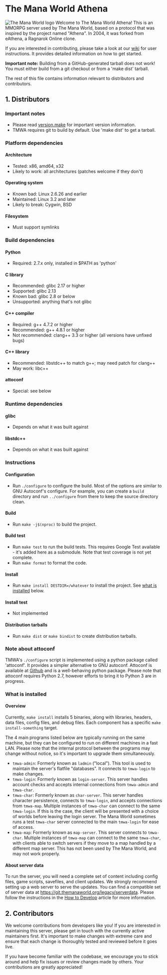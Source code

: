 # The Mana World Athena
![The Mana World logo](share/tmwa/TheManaWorldLogo.png)
Welcome to The Mana World Athena! This is an MMORPG server used by The Mana World, based on a protocol that was inspired by the project named "Athena". In 2004, it was forked from eAthena, a Ragnarok Online clone.


If you are interested in contributing, please take a look at our [wiki](http://wiki.themanaworld.org/index.php/Development:How_to_Develop) for user instructions. It provides detailed information on how to get started.

**Important note:** Building from a GitHub-generated tarball does not work! You must either build from a git checkout or from a 'make dist' tarball.

The rest of this file contains information relevant to distributors and contributors.

## 1. Distributors
### Important notes
- Please read [version.make](version.make) for important version information.
- TMWA requires git to build by default. Use 'make dist' to get a tarball.

### Platform dependencies
#### Architecture
- Tested: x86, amd64, x32
- Likely to work: all architectures (patches welcome if they don't)

#### Operating system
- Known bad: Linux 2.6.26 and earlier
- Maintained: Linux 3.2 and later
- Likely to break: Cygwin, BSD

#### Filesystem
- Must support symlinks

### Build dependencies
#### Python
- Required: 2.7.x only, installed in $PATH as 'python'

#### C library
- Recommended: glibc 2.17 or higher
- Supported: glibc 2.13
- Known bad: glibc 2.8 or below
- Unsupported: anything that's not glibc

#### C++ compiler
- Required: g++ 4.7.2 or higher
- Recommended: g++ 4.8.1 or higher
- Not recommended: clang++ 3.3 or higher (all versions have unfixed bugs)

#### C++ library
- Recommended: libstdc++ to match g++; may need patch for clang++
- May work: libc++

#### attoconf
- Special: see below

### Runtime dependencies
#### glibc
- Depends on what it was built against

#### libstdc++
- Depends on what it was built against

### Instructions
#### Configuration
- Run `./configure` to configure the build. Most of the options are similar to GNU Autoconf's configure. For example, you can create a `build` directory and run `../configure` from there to keep the source directory clean.

#### Build
- Run `make -j$(nproc)` to build the project.

#### Build test
- Run `make test` to run the build tests. This requires Google Test available - it's added here as a submodule. Note that test coverage is not yet complete.
- Run `make format` to format the code.

#### Install
- Run `make install DESTDIR=/whatever` to install the project. See [what is installed](#what-is-installed) below.

#### Install test
- Not implemented

#### Distribution tarballs
- Run `make dist` or `make bindist` to create distribution tarballs.

### Note about attoconf
TMWA's `./configure` script is implemented using a python package called 'attoconf'. It provides a simpler alternative to GNU autoconf. Attoconf is available at [Github](https://github.com/o11c/attoconf/) and is a well-behaving python package. Please note that attoconf requires Python 2.7, however efforts to bring it to Python 3 are in progress.

### What is installed
#### Overview
Currently, `make install` installs 5 binaries, along with libraries, headers, data files, config files, and debug files. Each component has a specific `make install-something` target.

The 4 main programs listed below are typically running on the same machine, but they can be configured to run on different machines in a fast LAN. Please note that the internal protocol between the programs may change without notice, so it's important to upgrade them simultaneously.

- `tmwa-admin`: Formerly known as `ladmin` ("local"). This tool is used to maintain the server's flatfile "databases". It connects to `tmwa-login` to make changes.
- `tmwa-login`: Formerly known as `login-server`. This server handles account checks and accepts internal connections from `tmwa-admin` and `tmwa-char`.
- `tmwa-char`: Formerly known as `char-server`. This server handles character persistence, connects to `tmwa-login`, and accepts connections from `tmwa-map`. Multiple instances of `tmwa-char` can connect to the same `tmwa-login`. If this is the case, the client will be presented with a choice of worlds before leaving the login server. The Mana World sometimes runs a test `tmwa-char` server connected to the main `tmwa-login` for ease of access.
- `tmwa-map`: Formerly known as `map-server`. This server connects to `tmwa-char`. Multiple instances of `tmwa-map` can connect to the same `tmwa-char`, with clients able to switch servers if they move to a map handled by a different map server. This has not been used by The Mana World, and may not work properly.

#### About server data
To run the server, you will need a complete set of content including config files, game scripts, savefiles, and client updates. We strongly recommend setting up a web server to serve the updates. You can find a compatible set of server data at https://git.themanaworld.org/legacy/serverdata. Please follow the instructions in the [How to Develop](https://wiki.themanaworld.org/index.php/Development:How_to_Develop) article for more information.

## 2. Contributors
We welcome contributions from developers like you! If you are interested in maintaining this server, please get in touch with the currently active maintainers first. It's important to make changes with extreme care and ensure that each change is thoroughly tested and reviewed before it goes live.

If you have become familiar with the codebase, we encourage you to stick around and help fix issues or review changes made by others. Your contributions are greatly appreciated!
